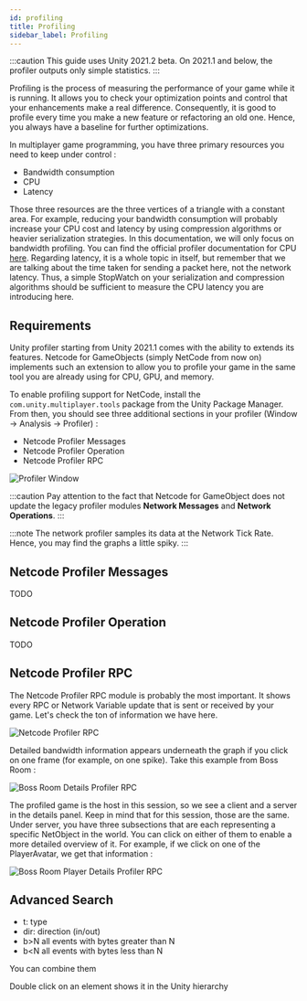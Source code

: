 ```yaml
---
id: profiling
title: Profiling
sidebar_label: Profiling
---
```

:::caution
This guide uses Unity 2021.2 beta. On 2021.1 and below, the profiler outputs only simple statistics.
:::

Profiling is the process of measuring the performance of your game while it is running. It allows you to check your optimization points and control that your enhancements make a real difference. Consequently, it is good to profile every time you make a new feature or refactoring an old one. Hence, you always have a baseline for further optimizations.

In multiplayer game programming, you have three primary resources you need to keep under control : 
- Bandwidth consumption
- CPU
- Latency

Those three resources are the three vertices of a triangle with a constant area. For example, reducing your bandwidth consumption will probably increase your CPU cost and latency by using compression algorithms or heavier serialization strategies. In this documentation, we will only focus on bandwidth profiling. You can find the official profiler documentation for CPU [here](https://docs.unity3d.com/Manual/ProfilerCPU.html). Regarding latency, it is a whole topic in itself, but remember that we are talking about the time taken for sending a packet here, not the network latency. Thus, a simple StopWatch on your serialization and compression algorithms should be sufficient to measure the CPU latency you are introducing here.

## Requirements

Unity profiler starting from Unity 2021.1 comes with the ability to extends its features. Netcode for GameObjects (simply NetCode from now on) implements such an extension to allow you to profile your game in the same tool you are already using for CPU, GPU, and memory.

To enable profiling support for NetCode, install the `com.unity.multiplayer.tools` package from the Unity Package Manager. From then, you should see three additional sections in your profiler (Window -> Analysis -> Profiler) : 
- Netcode Profiler Messages
- Netcode Profiler Operation
- Netcode Profiler RPC

![Profiler Window](/img/profiler-window.png)

:::caution
Pay attention to the fact that Netcode for GameObject does not update the legacy profiler modules **Network Messages** and **Network Operations**.
:::

:::note
The network profiler samples its data at the Network Tick Rate. Hence,  you may find the graphs a little spiky.
:::

## Netcode Profiler Messages

TODO

## Netcode Profiler Operation

TODO

## Netcode Profiler RPC

The Netcode Profiler RPC module is probably the most important. It shows every RPC or Network Variable update that is sent or received by your game. Let's check the ton of information we have here.

![Netcode Profiler RPC](/img/profiler-rpc.png)

Detailed bandwidth information appears underneath the graph if you click on one frame (for example, on one spike). Take this example from Boss Room : 

![Boss Room Details Profiler RPC](/img/boss-room-details-profiler-rpc.png)

The profiled game is the host in this session, so we see a client and a server in the details panel. Keep in mind that for this session, those are the same.
Under server, you have three subsections that are each representing a specific NetObject in the world. You can click on either of them to enable a more detailed overview of it. For example, if we click on one of the PlayerAvatar, we get that information : 

![Boss Room Player Details Profiler RPC](/img/boss-room-player-details-profiler-rpc.png)

## Advanced Search

- t: type
- dir: direction (in/out)
- b>N all events with bytes greater than N
- b<N all events with bytes less than N

You can combine them 

Double click on an element shows it in the Unity hierarchy